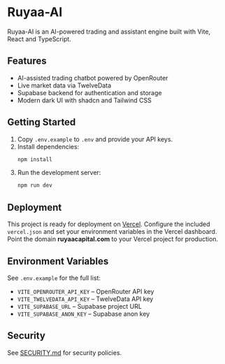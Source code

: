# Ruyaa-AI

Ruyaa-AI is an AI-powered trading and assistant engine built with Vite, React and TypeScript.

## Features
- AI-assisted trading chatbot powered by OpenRouter
- Live market data via TwelveData
- Supabase backend for authentication and storage
- Modern dark UI with shadcn and Tailwind CSS

## Getting Started
1. Copy `.env.example` to `.env` and provide your API keys.
2. Install dependencies:
   ```sh
   npm install
   ```
3. Run the development server:
   ```sh
   npm run dev
   ```

## Deployment
This project is ready for deployment on [Vercel](https://vercel.com/). Configure the included `vercel.json` and set your environment variables in the Vercel dashboard. Point the domain **ruyaacapital.com** to your Vercel project for production.

## Environment Variables
See `.env.example` for the full list:
- `VITE_OPENROUTER_API_KEY` – OpenRouter API key
- `VITE_TWELVEDATA_API_KEY` – TwelveData API key
- `VITE_SUPABASE_URL` – Supabase project URL
- `VITE_SUPABASE_ANON_KEY` – Supabase anon key

## Security
See [SECURITY.md](SECURITY.md) for security policies.
